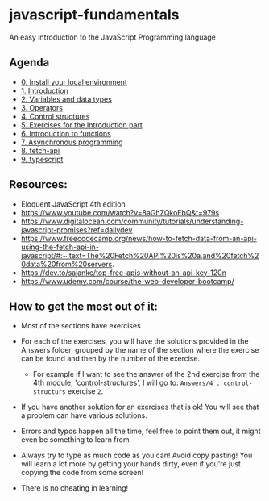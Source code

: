# javascript-fundamentals
An easy introduction to the JavaScript Programming language

## Agenda
* [0. Install your local environment](<./0. environment-setup/content.md>)
* [1. Introduction](<./1. introduction/content.md>)
* [2. Variables and data types](<./2. variables-and-datatypes/content.md>)
* [3. Operators](<./3. operators/content.md>)
* [4. Control structures](<4. control-structures/content.md>)
* [5. Exercises for the Introduction part](<5. intro-exercises/content.md>)
* [6. Introduction to functions](<6. introduction-to-functions/content.md>)
* [7. Asynchronous programming](<7. asynchronous-programming/content.md>)
* [8. fetch-api](<8. fetch-api/content.md>)
* [9. typescript](<9. typescript/content.md>)

## Resources:
- Eloquent JavaScript 4th edition
- https://www.youtube.com/watch?v=8aGhZQkoFbQ&t=979s
- https://www.digitalocean.com/community/tutorials/understanding-javascript-promises?ref=dailydev 
- https://www.freecodecamp.org/news/how-to-fetch-data-from-an-api-using-the-fetch-api-in-javascript/#:~:text=The%20Fetch%20API%20is%20a,and%20fetch%20data%20from%20servers.
- https://dev.to/sajankc/top-free-apis-without-an-api-key-120n
- https://www.udemy.com/course/the-web-developer-bootcamp/
## How to get the most out of it:

- Most of the sections have exercises
- For each of the exercises, you will have the solutions provided in the Answers folder, grouped by the name of the section where the exercise can be found and then by the number of the exercise.
    - For example if I want to see the answer of the 2nd exercise from the 4th module, 'control-structures', I will go to: `Answers/4 . control-structurs` exercise `2`.

- If you have another solution for an exercises that is ok! You will see that a problem can have various solutions. 
- Errors and typos happen all the time, feel free to point them out, it might even be something to learn from

- Always try to type as much code as you can! Avoid copy pasting! You will learn a lot more by getting your hands dirty, even if you're just copying the code from some screen!

- There is no cheating in learning! 
